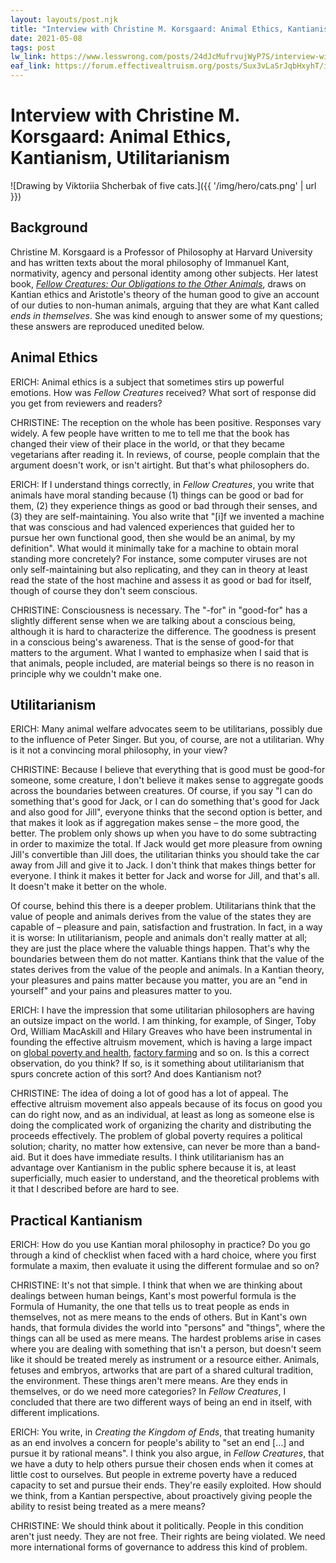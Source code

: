```yaml
---
layout: layouts/post.njk
title: "Interview with Christine M. Korsgaard: Animal Ethics, Kantianism, Utilitarianism"
date: 2021-05-08
tags: post
lw_link: https://www.lesswrong.com/posts/24dJcMufrvujWyP7S/interview-with-christine-m-korsgaard-animal-ethics
eaf_link: https://forum.effectivealtruism.org/posts/Sux3vLaSrJqbHxyhT/interview-with-christine-m-korsgaard-animal-ethics
---
```


# Interview with Christine M. Korsgaard: Animal Ethics, Kantianism, Utilitarianism

![Drawing by Viktoriia Shcherbak of five cats.]({{ '/img/hero/cats.png' | url }})

## Background

Christine M. Korsgaard is a Professor of Philosophy at Harvard University and has written texts about the moral philosophy of Immanuel Kant, normativity, agency and personal identity among other subjects. Her latest book, _[Fellow Creatures: Our Obligations to the Other Animals](https://global.oup.com/academic/product/fellow-creatures-9780198753858?q=Korsgaard&lang=en&cc=us)_, draws on Kantian ethics and Aristotle's theory of the human good to give an account of our duties to non-human animals, arguing that they are what Kant called _ends in themselves_. She was kind enough to answer some of my questions; these answers are reproduced unedited below.

## Animal Ethics

ERICH: Animal ethics is a subject that sometimes stirs up powerful emotions. How was *Fellow Creatures* received? What sort of response did you get from reviewers and readers?

CHRISTINE: The reception on the whole has been positive. Responses vary widely. A few people have written to me to tell me that the book has changed their view of their place in the world, or that they became vegetarians after reading it. In reviews, of course, people complain that the argument doesn't work, or isn't airtight. But that's what philosophers do.

ERICH: If I understand things correctly, in *Fellow Creatures*, you write that animals have moral standing because (1) things can be good or bad for them, (2) they experience things as good or bad through their senses, and (3) they are self-maintaining. You also write that "[i]f we invented a machine that was conscious and had valenced experiences that guided her to pursue her own functional good, then she would be an animal, by my definition". What would it minimally take for a machine to obtain moral standing more concretely? For instance, some computer viruses are not only self-maintaining but also replicating, and they can in theory at least read the state of the host machine and assess it as good or bad for itself, though of course they don't seem conscious.

CHRISTINE: Consciousness is necessary. The "-for" in "good-for" has a slightly different sense when we are talking about a conscious being, although it is hard to characterize the difference. The goodness is present in a conscious being's awareness. That is the sense of good-for that matters to the argument. What I wanted to emphasize when I said that is that animals, people included, are material beings so there is no reason in principle why we couldn't make one.

## Utilitarianism

ERICH: Many animal welfare advocates seem to be utilitarians, possibly due to the influence of Peter Singer. But you, of course, are not a utilitarian. Why is it not a convincing moral philosophy, in your view?

CHRISTINE: Because I believe that everything that is good must be good-for someone, some creature, I don't believe it makes sense to aggregate goods across the boundaries between creatures. Of course, if you say "I can do something that's good for Jack, or I can do something that's good for Jack and also good for Jill", everyone thinks that the second option is better, and that makes it look as if aggregation makes sense – the more good, the better. The problem only shows up when you have to do some subtracting in order to maximize the total. If Jack would get more pleasure from owning Jill's convertible than Jill does, the utilitarian thinks you should take the car away from Jill and give it to Jack. I don't think that makes things better for everyone. I think it makes it better for Jack and worse for Jill, and that's all. It doesn't make it better on the whole.

Of course, behind this there is a deeper problem. Utilitarians think that the value of people and animals derives from the value of the states they are capable of – pleasure and pain, satisfaction and frustration. In fact, in a way it is worse: In utilitarianism, people and animals don't really matter at all; they are just the place where the valuable things happen. That's why the boundaries between them do not matter. Kantians think that the value of the states derives from the value of the people and animals. In a Kantian theory, your pleasures and pains matter because you matter, you are an "end in yourself" and your pains and pleasures matter to you.

ERICH: I have the impression that some utilitarian philosophers are having an outsize impact on the world. I am thinking, for example, of Singer, Toby Ord, William MacAskill and Hilary Greaves who have been instrumental in founding the effective altruism movement, which is having a large impact on [global poverty and health](https://www.givewell.org/), [factory farming](https://animalcharityevaluators.org/) and so on. Is this a correct observation, do you think? If so, is it something about utilitarianism that spurs concrete action of this sort? And does Kantianism not?

CHRISTINE: The idea of doing a lot of good has a lot of appeal. The effective altruism movement also appeals because of its focus on good you can do right now, and as an individual, at least as long as someone else is doing the complicated work of organizing the charity and distributing the proceeds effectively. The problem of global poverty requires a political solution; charity, no matter how extensive, can never be more than a band-aid. But it does have immediate results. I think utilitarianism has an advantage over Kantianism in the public sphere because it is, at least superficially, much easier to understand, and the theoretical problems with it that I described before are hard to see.

## Practical Kantianism

ERICH: How do you use Kantian moral philosophy in practice? Do you go through a kind of checklist when faced with a hard choice, where you first formulate a maxim, then evaluate it using the different formulae and so on?

CHRISTINE: It's not that simple. I think that when we are thinking about dealings between human beings, Kant's most powerful formula is the Formula of Humanity, the one that tells us to treat people as ends in themselves, not as mere means to the ends of others. But in Kant's own hands, that formula divides the world into "persons" and "things", where the things can all be used as mere means. The hardest problems arise in cases where you are dealing with something that isn't a person, but doesn't seem like it should be treated merely as instrument or a resource either. Animals, fetuses and embryos, artworks that are part of a shared cultural tradition, the environment. These things aren't mere means. Are they ends in themselves, or do we need more categories? In _Fellow Creatures_, I concluded that there are two different ways of being an end in itself, with different implications.

ERICH: You write, in *Creating the Kingdom of Ends*, that treating humanity as an end involves a concern for people's ability to "set an end [...] and pursue it by rational means". I think you also argue, in *Fellow Creatures*, that we have a duty to help others pursue their chosen ends when it comes at little cost to ourselves. But people in extreme poverty have a reduced capacity to set and pursue their ends. They're easily exploited. How should we think, from a Kantian perspective, about proactively giving people the ability to resist being treated as a mere means?

CHRISTINE: We should think about it politically. People in this condition aren't just needy. They are not free. Their rights are being violated. We need more international forms of governance to address this kind of problem.
